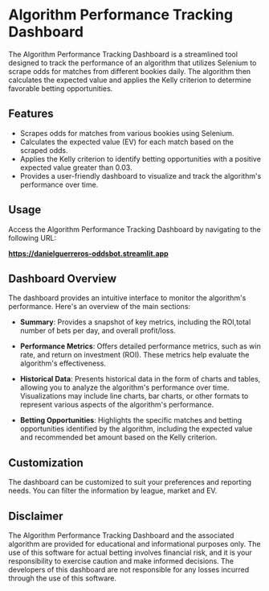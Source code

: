 # Algorithm Performance Tracking Dashboard

The Algorithm Performance Tracking Dashboard is a streamlined tool designed to track the performance of an algorithm that utilizes Selenium to scrape odds for matches from different bookies daily. The algorithm then calculates the expected value and applies the Kelly criterion to determine favorable betting opportunities.

## Features

- Scrapes odds for matches from various bookies using Selenium.
- Calculates the expected value (EV) for each match based on the scraped odds.
- Applies the Kelly criterion to identify betting opportunities with a positive expected value greater than 0.03.
- Provides a user-friendly dashboard to visualize and track the algorithm's performance over time.

## Usage

Access the Algorithm Performance Tracking Dashboard by navigating to the following URL:

**https://danielguerreros-oddsbot.streamlit.app**

## Dashboard Overview

The dashboard provides an intuitive interface to monitor the algorithm's performance. Here's an overview of the main sections:

- **Summary**: Provides a snapshot of key metrics, including the ROI,total number of bets per day, and overall profit/loss.

- **Performance Metrics**: Offers detailed performance metrics, such as win rate, and return on investment (ROI). These metrics help evaluate the algorithm's effectiveness.

- **Historical Data**: Presents historical data in the form of charts and tables, allowing you to analyze the algorithm's performance over time. Visualizations may include line charts, bar charts, or other formats to represent various aspects of the algorithm's performance.

- **Betting Opportunities**: Highlights the specific matches and betting opportunities identified by the algorithm, including the expected value and recommended bet amount based on the Kelly criterion.

## Customization

The dashboard can be customized to suit your preferences and reporting needs. You can filter the information by league, market and EV.


## Disclaimer

The Algorithm Performance Tracking Dashboard and the associated algorithm are provided for educational and informational purposes only. The use of this software for actual betting involves financial risk, and it is your responsibility to exercise caution and make informed decisions. The developers of this dashboard are not responsible for any losses incurred through the use of this software.
